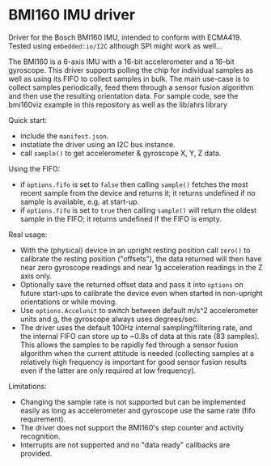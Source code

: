 BMI160 IMU driver
=================

Driver for the Bosch BMI160 IMU, intended to conform with ECMA419.
Tested using `embedded:io/I2C` although SPI might work as well...

The BMI160 is a 6-axis IMU with a 16-bit accelerometer and a 16-bit gyroscope.
This driver supports polling the chip for individual samples as well as using its
FIFO to collect samples in bulk.
The main use-case is to collect samples periodically, feed them through a
sensor fusion algorithm and then use the resulting orientation data.
For sample code, see the bmi160viz example in this repository as well as
the lib/ahrs library

Quick start:
- include the `manifest.json`.
- instatiate the driver using an I2C bus instance.
- call `sample()` to get accelerometer & gyroscope X, Y, Z data.

Using the FIFO:
- if `options.fifo` is set to `false` then calling `sample()` fetches the most
  recent sample from the device and returns it; it returns undefined if no
  sample is available, e.g. at start-up.
- if `options.fifo` is set to `true` then calling `sample()` will return the
  oldest sample in the FIFO; it returns undefined if the FIFO is empty.

Real usage:
- With the (physical) device in an upright resting position call `zero()` to
  calibrate the resting position ("offsets"), the data returned will then
  have near zero gyroscope readings and near 1g acceleration readings in the
  Z axis only.
- Optionally save the returned offset data and pass it into `options` on future
  start-ups to calibrate the device even when started in non-upright orientations
  or while moving.
- Use `options.Accelunit` to switch between default m/s^2 accelerometer units and g,
  the gyroscope always uses degrees/sec.
- The driver uses the default 100Hz internal sampling/filtering rate, and
  the internal FIFO can store up to ~0.8s of data at this rate (83 samples).
  This allows the samples to be rapidly fed through a sensor fusion algorithm
  when the current attitude is needed (collecting samples at a relatively high
  frequency is important for good sensor fusion results even if the latter are
  only required at low frequency).

Limitations:
- Changing the sample rate is not supported but can be implemented easily as
  long as accelerometer and gyroscope use the same rate (fifo requirement).
- The driver does not support the BMI160's step counter and activity recognition.
- Interrupts are not supported and no "data ready" callbacks are provided.

